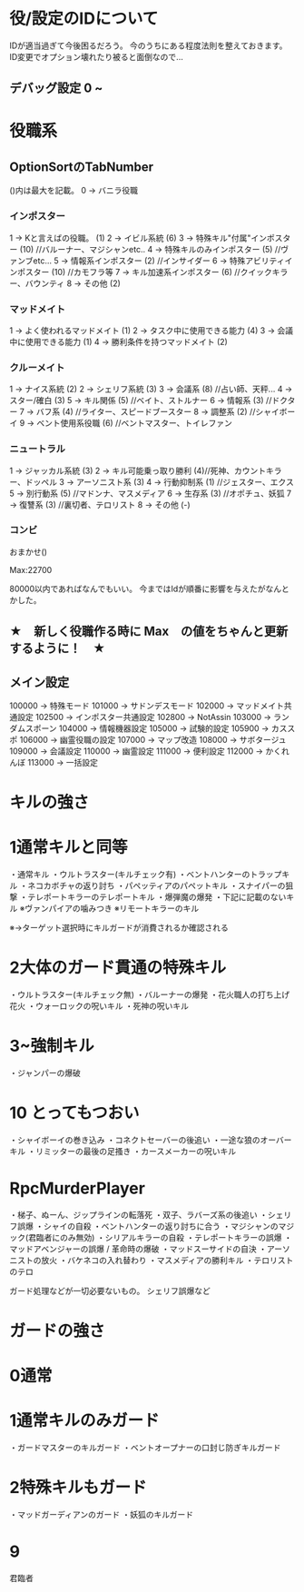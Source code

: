 # 役/設定のIDについて

IDが適当過ぎて今後困るだろう。
今のうちにある程度法則を整えておきます。
ID変更でオプション壊れたり被ると面倒なので...

## デバッグ設定 0 ~ 

# 役職系
## OptionSortのTabNumber
()内は最大を記載。
0 → バニラ役職

### インポスター
1 → Kと言えばの役職。 (1)
2 → イビル系統 (6)
3 → 特殊キル"付属"インポスター (10) //バルーナー、マジシャンetc..
4 → 特殊キルのみインポスター (5) //ヴァンブetc...
5 → 情報系インポスター (2) //インサイダー
6 → 特殊アビリティインポスター (10) //カモフラ等
7 → キル加速系インポスター (6) //クイックキラー、バウンティ
8 → その他 (2)

### マッドメイト
1 → よく使われるマッドメイト (1)
2 → タスク中に使用できる能力 (4)
3 → 会議中に使用できる能力 (1)
4 → 勝利条件を持つマッドメイト (2)

### クルーメイト
1 → ナイス系統 (2)
2 → シェリフ系統 (3)
3 → 会議系 (8) //占い師、天秤...
4 → スター/確白 (3) 
5 → キル関係 (5) //ベイト、ストルナー
6 → 情報系 (3) //ドクター
7 → バフ系 (4) //ライター、スピードブースター
8 → 調整系 (2) //シャイボーイ
9 → ベント使用系役職 (6) //ベントマスター、トイレファン

### ニュートラル
1 → ジャッカル系統 (3)
2 → キル可能乗っ取り勝利 (4)//死神、カウントキラー、ドッペル
3 → アーソニスト系 (3)
4 → 行動抑制系 (1) //ジェスター、エクス
5 → 別行動系 (5) //マドンナ、マスメディア
6 → 生存系 (3) //オポチュ、妖狐
7 → 復讐系 (3) //裏切者、テロリスト
8 → その他 (-)

### コンビ
おまかせ()

Max:22700

80000以内であればなんでもいい。
今まではIdが順番に影響を与えたがなんとかした。

## ★　新しく役職作る時に Max　の値をちゃんと更新するように！　★

## メイン設定
100000 → 特殊モード
101000 → サドンデスモード
102000 → マッドメイト共通設定
102500 → インポスター共通設定
102800 → NotAssin
103000 → ランダムスポーン
104000 → 情報機器設定
105000 → 試験的設定
105900 → カススポ
106000 → 幽霊役職の設定
107000 → マップ改造
108000 → サボタージュ
109000 → 会議設定
110000 → 幽霊設定
111000 → 便利設定
112000 → かくれんぼ
113000 → 一括設定




# キルの強さ
# 1通常キルと同等
・通常キル
・ウルトラスター(キルチェック有)
・ベントハンターのトラップキル
・ネコカボチャの返り討ち
・パペッティアのパペットキル
・スナイパーの狙撃
・テレポートキラーのテレポートキル
・爆弾魔の爆発
・下記に記載のないキル
※ヴァンパイアの噛みつき
※リモートキラーのキル

※→ターゲット選択時にキルガードが消費されるか確認される

# 2大体のガード貫通の特殊キル
・ウルトラスター(キルチェック無)
・バルーナーの爆発
・花火職人の打ち上げ花火
・ウォーロックの呪いキル
・死神の呪いキル

# 3~強制キル
・ジャンパーの爆破

# 10 とってもつおい
・シャイボーイの巻き込み
・コネクトセーバーの後追い
・一途な狼のオーバーキル
・リミッターの最後の足搔き
・カースメーカーの呪いキル

# RpcMurderPlayer
・梯子、ぬーん、ジップラインの転落死
・双子、ラバーズ系の後追い
・シェリフ誤爆
・シャイの自殺
・ベントハンターの返り討ちに合う
・マジシャンのマジック(君臨者にのみ無効)
・シリアルキラーの自殺
・テレポートキラーの誤爆
・マッドアベンジャーの誤爆 / 革命時の爆破
・マッドスーサイドの自決
・アーソニストの放火
・バケネコの入れ替わり
・マスメディアの勝利キル
・テロリストのテロ

ガード処理などが一切必要ないもの。
シェリフ誤爆など

# ガードの強さ
# 0通常

# 1通常キルのみガード
・ガードマスターのキルガード
・ベントオープナーの口封じ防ぎキルガード

# 2特殊キルもガード
・マッドガーディアンのガード
・妖狐のキルガード

# 9
君臨者

